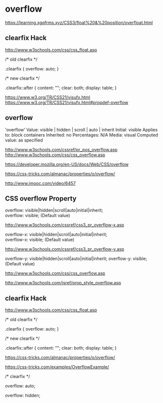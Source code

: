 # overflow  


https://learning.xgqfrms.xyz/CSS3/float%20&%20position/overfloat.html


## clearfix Hack  

http://www.w3schools.com/css/css_float.asp


/* old clearfix */

.clearfix {
    overflow: auto;
}


/* new clearfix */

.clearfix::after {
    content: "";
    clear: both;
    display: table;
}



https://www.w3.org/TR/CSS21/visufx.html  
https://www.w3.org/TR/CSS21/visufx.html#propdef-overflow  

## overflow


'overflow'
Value:      visible | hidden | scroll | auto | inherit
Initial:    visible
Applies to:     block containers
Inherited:      no
Percentages:    N/A
Media:      visual
Computed value:     as specified

http://www.w3schools.com/cssref/pr_pos_overflow.asp  
http://www.w3schools.com/css/css_overflow.asp  


https://developer.mozilla.org/en-US/docs/Web/CSS/overflow

https://css-tricks.com/almanac/properties/o/overflow/

http://www.imooc.com/video/6457



## CSS overflow Property  


overflow: visible|hidden|scroll|auto|initial|inherit;  
overflow: visible; (Default value)


http://www.w3schools.com/cssref/css3_pr_overflow-x.asp  


overflow-x: visible|hidden|scroll|auto|initial|inherit;  
overflow-x: visible; (Default value)

http://www.w3schools.com/cssref/css3_pr_overflow-y.asp  


overflow-y: visible|hidden|scroll|auto|initial|inherit;
overflow-y: visible; (Default value)



http://www.w3schools.com/css/css_overflow.asp

http://www.w3schools.com/jsref/prop_style_overflow.asp





## clearfix Hack  

http://www.w3schools.com/css/css_float.asp

/* old clearfix */

.clearfix {
    overflow: auto;
}


/* new clearfix */

.clearfix::after {
    content: "";
    clear: both;
    display: table;
}




https://css-tricks.com/almanac/properties/o/overflow/

https://css-tricks.com/examples/OverflowExample/




/* clearfix */

overflow: auto;


overflow: hidden;


